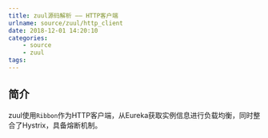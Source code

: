 ```yaml
---
title: zuul源码解析 —— HTTP客户端
urlname: source/zuul/http_client
date: 2018-12-01 14:20:10
categories:
    - source
    - zuul
tags:
---
```


## 简介

zuul使用`Ribbon`作为HTTP客户端，从Eureka获取实例信息进行负载均衡，同时整合了Hystrix，具备熔断机制。



